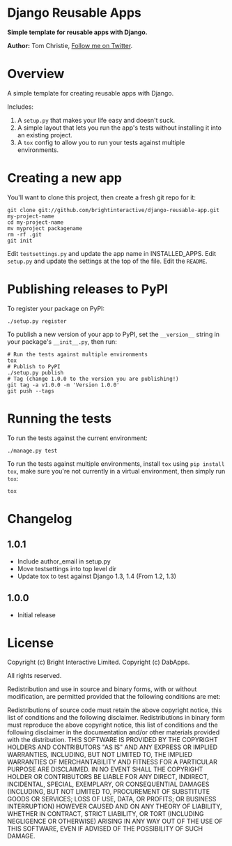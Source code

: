 Django Reusable Apps
====================

**Simple template for reusable apps with Django.**

**Author:** Tom Christie, [Follow me on Twitter][1].

Overview
========

A simple template for creating reusable apps with Django.

Includes:

1. A `setup.py` that makes your life easy and doesn't suck.
2. A simple layout that lets you run the app's tests without installing it into an existing project.
3. A `tox` config to allow you to run your tests against multiple environments.

Creating a new app
==================

You'll want to clone this project, then create a fresh git repo for it:

    git clone git://github.com/brightinteractive/django-reusable-app.git my-project-name
    cd my-project-name
    mv myproject packagename
    rm -rf .git
    git init

Edit `testsettings.py` and update the app name in INSTALLED_APPS.
Edit `setup.py` and update the settings at the top of the file.
Edit the `README`.

Publishing releases to PyPI
===========================

To register your package on PyPI:

    ./setup.py register

To publish a new version of your app to PyPI, set the `__version__` string in
your package's `__init__.py`, then run:

    # Run the tests against multiple environments
    tox
	# Publish to PyPI
    ./setup.py publish
	# Tag (change 1.0.0 to the version you are publishing!)
	git tag -a v1.0.0 -m 'Version 1.0.0'
	git push --tags


Running the tests
=================

To run the tests against the current environment:

    ./manage.py test

To run the tests against multiple environments, install `tox` using
`pip install tox`, make sure you're not currently in a virtual environment,
then simply run `tox`:

    tox

Changelog
=========

1.0.1
-----

* Include author_email in setup.py
* Move testsettings into top level dir
* Update tox to test against Django 1.3, 1.4 (From 1.2, 1.3)

1.0.0
-----

* Initial release

License
=======

Copyright (c) Bright Interactive Limited.
Copyright (c) DabApps.

All rights reserved.

Redistribution and use in source and binary forms, with or without 
modification, are permitted provided that the following conditions are met:

Redistributions of source code must retain the above copyright notice, this 
list of conditions and the following disclaimer.
Redistributions in binary form must reproduce the above copyright notice, this 
list of conditions and the following disclaimer in the documentation and/or 
other materials provided with the distribution.
THIS SOFTWARE IS PROVIDED BY THE COPYRIGHT HOLDERS AND CONTRIBUTORS "AS IS" AND 
ANY EXPRESS OR IMPLIED WARRANTIES, INCLUDING, BUT NOT LIMITED TO, THE IMPLIED 
WARRANTIES OF MERCHANTABILITY AND FITNESS FOR A PARTICULAR PURPOSE ARE 
DISCLAIMED. IN NO EVENT SHALL THE COPYRIGHT HOLDER OR CONTRIBUTORS BE LIABLE 
FOR ANY DIRECT, INDIRECT, INCIDENTAL, SPECIAL, EXEMPLARY, OR CONSEQUENTIAL 
DAMAGES (INCLUDING, BUT NOT LIMITED TO, PROCUREMENT OF SUBSTITUTE GOODS OR 
SERVICES; LOSS OF USE, DATA, OR PROFITS; OR BUSINESS INTERRUPTION) HOWEVER 
CAUSED AND ON ANY THEORY OF LIABILITY, WHETHER IN CONTRACT, STRICT LIABILITY, 
OR TORT (INCLUDING NEGLIGENCE OR OTHERWISE) ARISING IN ANY WAY OUT OF THE USE 
OF THIS SOFTWARE, EVEN IF ADVISED OF THE POSSIBILITY OF SUCH DAMAGE.

[1]: http://twitter.com/_tomchristie
